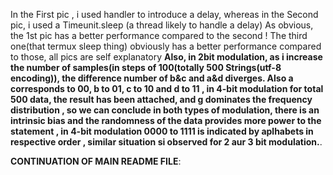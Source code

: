 In the First pic , i used handler to introduce a delay, whereas in the Second pic, i used a Timeunit.sleep (a thread likely to handle a delay)
As obvious, the 1st pic has a better performance compared to the second !
The third one(that termux sleep thing) obviously has a better performance compared to those, all pics are self explanatory 
**Also, in 2bit modulation, as i increase the number of samples(in steps of 100(totally 500 Strings(utf-8 encoding)), the difference number of b&c and a&d diverges. Also a corresponds to 00, b to 01, c to 10 and d to 11 , in 4-bit modulation for total 500 data, the result has been attached, and g dominates the frequency distribution , so we can conclude in both types of modulation, there is an intrinsic bias and the randomness of the data provides more power to the statement , in 4-bit modulation 0000 to 1111 is indicated by aplhabets in respective order , similar situation si observed for 2 aur 3 bit modulation.**. 


**CONTINUATION OF MAIN README FILE**:
